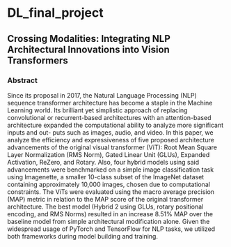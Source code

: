 # DL_final_project
## Crossing Modalities: Integrating NLP Architectural Innovations into Vision Transformers
### Abstract
Since its proposal in 2017, the Natural Language
Processing (NLP) sequence transformer architecture has become
a staple in the Machine Learning world. Its brilliant yet
simplistic approach of replacing convolutional or recurrent-based
architectures with an attention-based architecture expanded the
computational ability to analyze more significant inputs and out-
puts such as images, audio, and video. In this paper, we analyze
the efficiency and expressiveness of five proposed architecture
advancements of the original visual transformer (ViT): Root
Mean Square Layer Normalization (RMS Norm), Gated Linear
Unit (GLUs), Expanded Activation, ReZero, and Rotary. Also,
four hybrid models using said advancements were benchmarked
on a simple image classification task using Imagenette, a smaller
10-class subset of the ImageNet dataset containing approximately
10,000 images, chosen due to computational constraints. The
ViTs were evaluated using the macro average precision (MAP)
metric in relation to the MAP score of the original transformer
architecture. The best model (Hybrid 2 using GLUs, rotary
positional encoding, and RMS Norms) resulted in an increase
8.51% MAP over the baseline model from simple architectural
modification alone. Given the widespread usage of PyTorch and
TensorFlow for NLP tasks, we utilized both frameworks during
model building and training.
